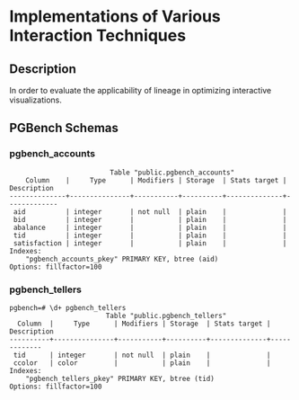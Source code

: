 # Implementations of Various Interaction Techniques
## Description
In order to evaluate the applicability of lineage in optimizing interactive visualizations.

## PGBench Schemas
### pgbench_accounts
```
                         Table "public.pgbench_accounts"
    Column    |     Type      | Modifiers | Storage  | Stats target | Description 
--------------+---------------+-----------+----------+--------------+-------------
 aid          | integer       | not null  | plain    |              | 
 bid          | integer       |           | plain    |              | 
 abalance     | integer       |           | plain    |              | 
 tid          | integer       |           | plain    |              | 
 satisfaction | integer       |           | plain    |              | 
Indexes:
    "pgbench_accounts_pkey" PRIMARY KEY, btree (aid)
Options: fillfactor=100
```
### pgbench_tellers
```
pgbench=# \d+ pgbench_tellers
                        Table "public.pgbench_tellers"
  Column  |     Type      | Modifiers | Storage  | Stats target | Description 
----------+---------------+-----------+----------+--------------+-------------
 tid      | integer       | not null  | plain    |              | 
 ccolor   | color         |           | plain    |              | 
Indexes:
    "pgbench_tellers_pkey" PRIMARY KEY, btree (tid)
Options: fillfactor=100
```
